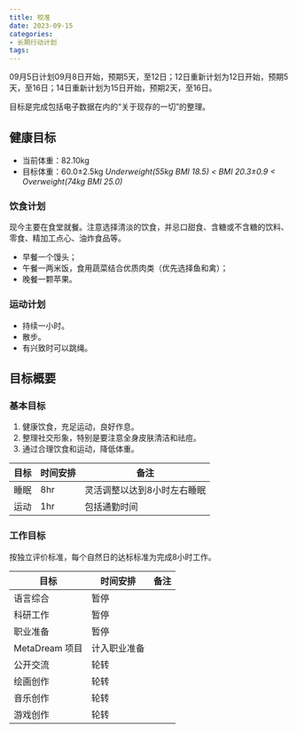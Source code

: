 ```yaml
---
title: 校准
date: 2023-09-15
categories:
- 长期行动计划
tags:
---
```


09月5日计划09月8日开始，预期5天，至12日；12日重新计划为12日开始，预期5天，至16日；14日重新计划为15日开始，预期2天，至16日。

目标是完成包括电子数据在内的“关于现存的一切”的整理。

## 健康目标

- 当前体重：82.10kg
- 目标体重：60.0±2.5kg *Underweight(55kg BMI 18.5) < BMI 20.3±0.9 < Overweight(74kg BMI 25.0)*

### 饮食计划

现今主要在食堂就餐。注意选择清淡的饮食，并忌口甜食、含糖或不含糖的饮料、零食、精加工点心、油炸食品等。

- 早餐一个馒头；
- 午餐一两米饭，食用蔬菜结合优质肉类（优先选择鱼和禽）；
- 晚餐一颗苹果。

### 运动计划

- 持续一小时。
- 散步。
- 有兴致时可以跳绳。

## 目标概要

### 基本目标

1. 健康饮食，充足运动，良好作息。
2. 整理社交形象，特别是要注意全身皮肤清洁和祛痘。
3. 通过合理饮食和运动，降低体重。

| 目标 | 时间安排 | 备注 |
| --- | --- | --- |
| 睡眠 | 8hr | 灵活调整以达到8小时左右睡眠 |
| 运动 | 1hr | 包括通勤时间 |

### 工作目标

按独立评价标准，每个自然日的达标标准为完成8小时工作。

| 目标 | 时间安排 | 备注 |
| --- | --- | --- |
| 语言综合 | 暂停 | |
| 科研工作 | 暂停 | |
| 职业准备 | 暂停 | |
| MetaDream 项目 | 计入职业准备 |
| 公开交流 | 轮转 |
| 绘画创作 | 轮转 |
| 音乐创作 | 轮转 |
| 游戏创作 | 轮转 |
